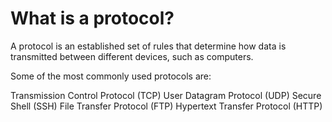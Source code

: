 # What is a protocol?

A protocol is an established set of rules that determine how data is transmitted between different devices, such as computers.

Some of the most commonly used protocols are:

Transmission Control Protocol (TCP)
User Datagram Protocol (UDP)
Secure Shell (SSH)
File Transfer Protocol (FTP)
Hypertext Transfer Protocol (HTTP)